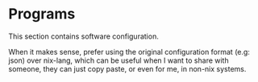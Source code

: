 # Programs

This section contains software configuration.

When it makes sense, prefer using the original configuration format (e.g: json) over nix-lang,
which can be useful when I want to share with someone, they can just copy paste, or even
for me, in non-nix systems.
